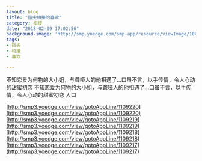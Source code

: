```yaml
---
layout: blog
title: "指尖相接的喜欢"
category: 相接
date: "2018-02-09 17:02:56"
background-image: 'http://smp.yoedge.com/smp-app/resource/viewImage/1003769appline.png'
tags:
- 指尖
- 相接
- 喜欢

---
```

不知恋爱为何物的大小姐，与聋哑人的他相遇了…口虽不言，以手传情，令人心动的甜蜜初恋
不知恋爱为何物的大小姐，与聋哑人的他相遇了…口虽不言，以手传情，令人心动的甜蜜初恋
入口

[http://smp3.yoedge.com/view/gotoAppLine/1109220](http://smp3.yoedge.com/view/gotoAppLine/1109220)
[http://smp3.yoedge.com/view/gotoAppLine/1109219](http://smp3.yoedge.com/view/gotoAppLine/1109219)
[http://smp3.yoedge.com/view/gotoAppLine/1109218](http://smp3.yoedge.com/view/gotoAppLine/1109218)
[http://smp3.yoedge.com/view/gotoAppLine/1109217](http://smp3.yoedge.com/view/gotoAppLine/1109217)

        

